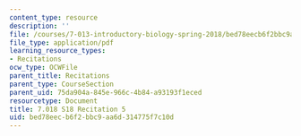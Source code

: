 ```yaml
---
content_type: resource
description: ''
file: /courses/7-013-introductory-biology-spring-2018/bed78eecb6f2bbc9aa6d314775f7c10d_MIT7_013s18Rec5_slides.pdf
file_type: application/pdf
learning_resource_types:
- Recitations
ocw_type: OCWFile
parent_title: Recitations
parent_type: CourseSection
parent_uid: 75da904a-845e-966c-4b84-a93193f1eced
resourcetype: Document
title: 7.018 S18 Recitation 5
uid: bed78eec-b6f2-bbc9-aa6d-314775f7c10d
---
```

